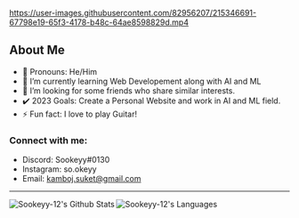 

https://user-images.githubusercontent.com/82956207/215346691-67798e19-65f3-4178-b48c-64ae8598829d.mp4




## About Me 
- 🔭 Pronouns: He/Him
- 🌱 I’m currently learning Web Developement along with AI and ML 
- 👀 I’m looking for some friends who share similar interests.
- ✔️ 2023 Goals: Create a Personal Website and work in AI and ML field.
- ⚡ Fun fact: I love to play Guitar!

### Connect with me:
- Discord: Sookeyy#0130
- Instagram: so.okeyy
- Email: kamboj.suket@gmail.com

---

<img align="left" alt="Sookeyy-12's Github Stats" src="https://github-readme-stats.vercel.app/api?username=Sookeyy-12&theme=midnight-purple&show_icons=true"/>

<img align="left" alt="Sookeyy-12's Languages" src="https://github-readme-stats.vercel.app/api/top-langs/?username=Sookeyy-12&layout=compact&theme=midnight-purple"/>
